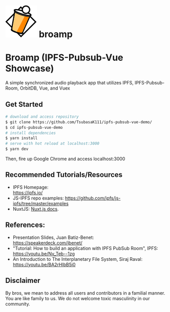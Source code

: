 # ![broamp logo](./assets/pong.svg) broamp
# Broamp (IPFS-Pubsub-Vue Showcase)

A simple synchronized audio playback app that utilizes IPFS, IPFS-Pubsub-Room, OrbitDB, Vue, and Vuex

## Get Started

```bash
# download and access repository
$ git clone https://github.com/TsubasaK111/ipfs-pubsub-vue-demo/
$ cd ipfs-pubsub-vue-demo
# install dependencies
$ yarn install
# serve with hot reload at localhost:3000
$ yarn dev
```

Then, fire up Google Chrome and access localhost:3000

## Recommended Tutorials/Resources

- IPFS Homepage:  
  https://ipfs.io/
- JS-IPFS repo examples: https://github.com/ipfs/js-ipfs/tree/master/examples
- NuxtJS: [Nuxt.js docs](https://nuxtjs.org).

## References:

- Presentation Slides, Juan Batiz-Benet:  
  https://speakerdeck.com/jbenet/
- "Tutorial: How to build an application with IPFS PubSub Room", IPFS:  
  https://youtu.be/Nv_Teb--1zg
- An Introduction to The Interplanetary File System, Siraj Raval:  
  https://youtu.be/BA2rHlbB5i0

## Disclaimer

By bros, we mean to address all users and contributors in a familial manner.
You are like family to us.
We do not welcome toxic masculinity in our community.
